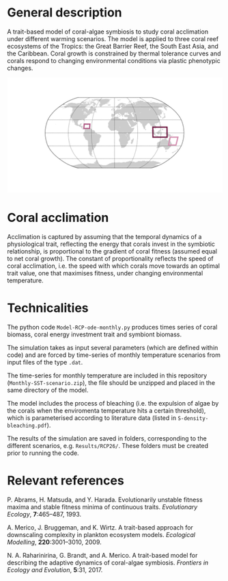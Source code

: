 # General description

A trait-based model of coral-algae symbiosis to study coral acclimation under different warming scenarios. The model is applied to three coral reef ecosystems of the Tropics: the Great Barrier Reef, the South East Asia, and the Caribbean. Coral growth is constrained by thermal tolerance curves and corals respond to changing environmental conditions via plastic phenotypic changes.

![image](map.png)

# Coral acclimation

Acclimation is captured by assuming that the temporal dynamics of a physiological trait, reflecting the energy that corals invest in the symbiotic relationship, is proportional to the gradient of coral fitness (assumed equal to net coral growth). The constant of proportionality reflects the speed of coral acclimation, i.e. the speed with which corals move towards an optimal trait value, one that maximises fitness, under changing environmental temperature. 

# Technicalities

The python code `Model-RCP-ode-monthly.py` produces times series of coral biomass, coral energy investment trait and symbiont biomass. 

The simulation takes as input several parameters (which are defined within code) and are forced by time-series of monthly temperature scenarios from input files of the type `.dat`.

The time-series for monthly temperature are included in this repository (`Monthly-SST-scenario.zip`), the file should be unzipped and placed in the same directory of the model. 

The model includes the process of bleaching (i.e. the expulsion of algae by the corals when the enviromenta temperature hits a certain threshold), which is parameterised according to literature data (listed in `S-density-bleaching.pdf`).

The results of the simulation are saved in folders, corresponding to the different scenarios, e.g. `Results/RCP26/`. These folders must be created prior to running the code. 

# Relevant references

P. Abrams, H. Matsuda, and Y. Harada. Evolutionarily unstable fitness maxima and stable fitness minima of continuous traits. *Evolutionary Ecology*, **7**:465–487, 1993.

A. Merico, J. Bruggeman, and K. Wirtz. A trait-based approach for downscaling complexity in plankton ecosystem models. *Ecological Modelling*, **220**:3001–3010, 2009.

N. A. Raharinirina, G. Brandt, and A. Merico. A trait-based model for describing the adaptive dynamics of coral-algae symbiosis. *Frontiers in Ecology and Evolution*, **5**:31, 2017.
